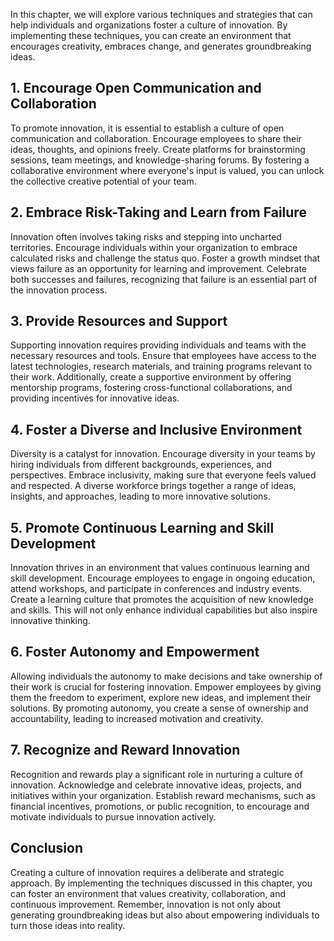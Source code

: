 
In this chapter, we will explore various techniques and strategies that can help individuals and organizations foster a culture of innovation. By implementing these techniques, you can create an environment that encourages creativity, embraces change, and generates groundbreaking ideas.

## 1\. Encourage Open Communication and Collaboration

To promote innovation, it is essential to establish a culture of open communication and collaboration. Encourage employees to share their ideas, thoughts, and opinions freely. Create platforms for brainstorming sessions, team meetings, and knowledge-sharing forums. By fostering a collaborative environment where everyone's input is valued, you can unlock the collective creative potential of your team.

## 2\. Embrace Risk-Taking and Learn from Failure

Innovation often involves taking risks and stepping into uncharted territories. Encourage individuals within your organization to embrace calculated risks and challenge the status quo. Foster a growth mindset that views failure as an opportunity for learning and improvement. Celebrate both successes and failures, recognizing that failure is an essential part of the innovation process.

## 3\. Provide Resources and Support

Supporting innovation requires providing individuals and teams with the necessary resources and tools. Ensure that employees have access to the latest technologies, research materials, and training programs relevant to their work. Additionally, create a supportive environment by offering mentorship programs, fostering cross-functional collaborations, and providing incentives for innovative ideas.

## 4\. Foster a Diverse and Inclusive Environment

Diversity is a catalyst for innovation. Encourage diversity in your teams by hiring individuals from different backgrounds, experiences, and perspectives. Embrace inclusivity, making sure that everyone feels valued and respected. A diverse workforce brings together a range of ideas, insights, and approaches, leading to more innovative solutions.

## 5\. Promote Continuous Learning and Skill Development

Innovation thrives in an environment that values continuous learning and skill development. Encourage employees to engage in ongoing education, attend workshops, and participate in conferences and industry events. Create a learning culture that promotes the acquisition of new knowledge and skills. This will not only enhance individual capabilities but also inspire innovative thinking.

## 6\. Foster Autonomy and Empowerment

Allowing individuals the autonomy to make decisions and take ownership of their work is crucial for fostering innovation. Empower employees by giving them the freedom to experiment, explore new ideas, and implement their solutions. By promoting autonomy, you create a sense of ownership and accountability, leading to increased motivation and creativity.

## 7\. Recognize and Reward Innovation

Recognition and rewards play a significant role in nurturing a culture of innovation. Acknowledge and celebrate innovative ideas, projects, and initiatives within your organization. Establish reward mechanisms, such as financial incentives, promotions, or public recognition, to encourage and motivate individuals to pursue innovation actively.

## Conclusion

Creating a culture of innovation requires a deliberate and strategic approach. By implementing the techniques discussed in this chapter, you can foster an environment that values creativity, collaboration, and continuous improvement. Remember, innovation is not only about generating groundbreaking ideas but also about empowering individuals to turn those ideas into reality.
